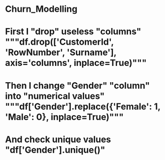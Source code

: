 # Churn_Modelling
# First I "drop" useless "columns" """df.drop(['CustomerId', 'RowNumber', 'Surname'], axis='columns', inplace=True)"""
# Then I change "Gender" "column" into "numerical values" """df['Gender'].replace({'Female': 1, 'Male': 0}, inplace=True)""" 
# And check unique values "df['Gender'].unique()"
